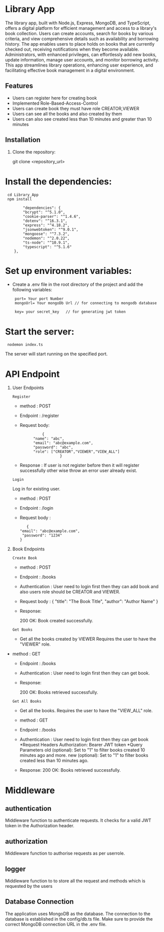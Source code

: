 
# Library App

The library app, built with Node.js, Express, MongoDB, and TypeScript, offers a digital platform for efficient management and access to a library's book collection. Users can create accounts, search for books by various criteria, and view comprehensive details such as availability and borrowing history. The app enables users to place holds on books that are currently checked out, receiving notifications when they become available. Administrators, with enhanced privileges, can effortlessly add new books, update information, manage user accounts, and monitor borrowing activity. This app streamlines library operations, enhancing user experience, and facilitating effective book management in a digital environment.

## Features

 * Users can register here for creating book
* Implemented Role-Based-Access-Control
* Users can create book they must have role CREATOR,VIEWER
* Users can see all the books and also created by them 
* Users can also see created less than 10 minutes and greater than 10 minutes


## Installation

1. Clone the repository:

      git clone <repository_url>

     

# Install the dependencies:

     cd Library_App
     npm install

            "dependencies": {
            "bcrypt": "^5.1.0",
            "cookie-parser": "^1.4.6",
            "dotenv": "^16.3.1",
            "express": "^4.18.2",
            "jsonwebtoken": "^9.0.1",
            "mongoose": "^7.3.2",
            "nodemon": "^2.0.22",
            "ts-node": "^10.9.1",
            "typescript": "^5.1.6"
        },

# Set up environment variables:
 * Create a .env file in the root directory of the project and add the following variables:


        port= Your port Number
        mongoUrl= Your mongoDb Url // for connecting to mongodb database

        key= your secret_key   // for generating jwt token
       

# Start the server:

     nodemon index.ts
The server will start running on the specified port.

# API Endpoint

1. User Endpoints 

   `Register`

    * method : POST
    * Endpoint : /register
    * Request body:

                    {
                "name": "abc",
                "email": "abc@example.com",
                "password": "abc",
                "role": ["CREATOR","VIEWER","VIEW_ALL"]
                            }

    * Response : If user is not register before then it will register successfully other wise throw an error user already exist.

    `Login`
    
   Log in for  existing user.
   * method : POST
   * Endpoint : /login
   * Request body :
     
            {
         "email": "abc@example.com",
          "password": "1234"
         }

3. Book Endpoints

   `Create Book`
    
    * method : POST
    * Endpoint : /books
     * Authentication : User need to login first then they can add book and also users role should be CREATOR and VIEWER.
    * Request body : 
      {
        "title": "The Book Title",
        "author": "Author Name"
        }
      
    * Response:

      200 OK: Book created successfully.
      
 
   
    `Get Books`
   * Get all the books created by VIEWER Requires the user to have the "VIEWER" role.
 * method : GET
    * Endpoint : /books
     * Authentication : User need to login first then they can get book.
    * Response:

      200 OK: Books retrieved successfully.
      


   `Get All Books `
   * Get all the books. Requires the user to have the "VIEW_ALL" role.
    * method : GET
    * Endpoint : /books
     * Authentication : User need to login first then they can get book
*Request Headers
Authorization: Bearer JWT token
*Query Parameters
old (optional): Set to "1" to filter books created 10 minutes ago and more.
new (optional): Set to "1" to filter books created less than 10 minutes ago.
   
    * Response:
      200 OK: Books retrieved successfully.
      

# Middleware

 ## authentication

Middleware function to authenticate requests. It checks for a valid JWT token in the Authorization header.

## authorization

Middleware function to authorise requests as per userrole.

## logger

Middleware function to to store all the request and methods which is requested by the users 


## Database Connection
The application uses MongoDB as the database. The connection to the database is established in the config/db.ts file. Make sure to provide the correct MongoDB connection URL in the .env file.

